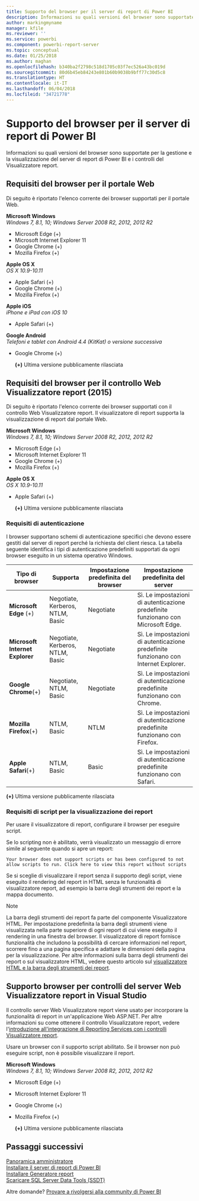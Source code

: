 ```yaml
---
title: Supporto del browser per il server di report di Power BI
description: Informazioni su quali versioni del browser sono supportate per la gestione e la visualizzazione del server di report di Power BI e i controlli del Visualizzatore report.
author: markingmyname
manager: kfile
ms.reviewer: ''
ms.service: powerbi
ms.component: powerbi-report-server
ms.topic: conceptual
ms.date: 01/25/2018
ms.author: maghan
ms.openlocfilehash: b340ba2f2798c518d1705c03f7ec526a43bc019d
ms.sourcegitcommit: 80d6b45eb84243e801b60b9038b9bff77c30d5c8
ms.translationtype: HT
ms.contentlocale: it-IT
ms.lasthandoff: 06/04/2018
ms.locfileid: "34721778"
---
```

# <a name="browser-support-for-power-bi-report-server"></a>Supporto del browser per il server di report di Power BI
Informazioni su quali versioni del browser sono supportate per la gestione e la visualizzazione del server di report di Power BI e i controlli del Visualizzatore report.

## <a name="browser-requirements-for-the-web-portal"></a>Requisiti del browser per il portale Web
Di seguito è riportato l'elenco corrente dei browser supportati per il portale Web.

**Microsoft Windows**  
*Windows 7, 8.1, 10; Windows Server 2008 R2, 2012, 2012 R2*

* Microsoft Edge (+)
* Microsoft Internet Explorer 11
* Google Chrome (+)
* Mozilla Firefox (+)

**Apple OS X**  
*OS X 10.9-10.11*

* Apple Safari (+)
* Google Chrome (+)
* Mozilla Firefox (+)

**Apple iOS**  
*iPhone e iPad con iOS 10*

* Apple Safari (+)

**Google Android**  
*Telefoni e tablet con Android 4.4 (KitKat) o versione successiva*

* Google Chrome (+)
  
  **(+)**  Ultima versione pubblicamente rilasciata

## <a name="browser-requirements-for-the-report-viewer-web-control-2015"></a>Requisiti del browser per il controllo Web Visualizzatore report (2015)
Di seguito è riportato l'elenco corrente dei browser supportati con il controllo Web Visualizzatore report. Il visualizzatore di report supporta la visualizzazione di report dal portale Web.

**Microsoft Windows**  
*Windows 7, 8.1, 10; Windows Server 2008 R2, 2012, 2012 R2*

* Microsoft Edge (+)
* Microsoft Internet Explorer 11
* Google Chrome (+)
* Mozilla Firefox (+)

**Apple OS X**  
*OS X 10.9-10.11*

* Apple Safari (+)
  
  **(+)**  Ultima versione pubblicamente rilasciata

### <a name="authentication-requirements"></a>Requisiti di autenticazione
I browser supportano schemi di autenticazione specifici che devono essere gestiti dal server di report perché la richiesta del client riesca. La tabella seguente identifica i tipi di autenticazione predefiniti supportati da ogni browser eseguito in un sistema operativo Windows.

| **Tipo di browser** | **Supporta** | **Impostazione predefinita del browser** | **Impostazione predefinita del server** |
| --- | --- | --- | --- |
| **Microsoft Edge** (+) |Negotiate, Kerberos, NTLM, Basic |Negotiate |Sì. Le impostazioni di autenticazione predefinite funzionano con Microsoft Edge. |
| **Microsoft Internet Explorer** |Negotiate, Kerberos, NTLM, Basic |Negotiate |Sì. Le impostazioni di autenticazione predefinite funzionano con Internet Explorer. |
| **Google Chrome**(+) |Negotiate, NTLM, Basic |Negotiate |Sì. Le impostazioni di autenticazione predefinite funzionano con Chrome. |
| **Mozilla Firefox**(+) |NTLM, Basic |NTLM |Sì. Le impostazioni di autenticazione predefinite funzionano con Firefox. |
| **Apple Safari**(+) |NTLM, Basic |Basic |Sì. Le impostazioni di autenticazione predefinite funzionano con Safari. |

 **(+)**  Ultima versione pubblicamente rilasciata

### <a name="script-requirements-for-viewing-reports"></a>Requisiti di script per la visualizzazione dei report
Per usare il visualizzatore di report, configurare il browser per eseguire script.

Se lo scripting non è abilitato, verrà visualizzato un messaggio di errore simile al seguente quando si apre un report:

```
Your browser does not support scripts or has been configured to not allow scripts to run. Click here to view this report without scripts
```

 Se si sceglie di visualizzare il report senza il supporto degli script, viene eseguito il rendering del report in HTML senza le funzionalità di visualizzatore report, ad esempio la barra degli strumenti dei report e la mappa documento.

> [!NOTE]
> La barra degli strumenti dei report fa parte del componente Visualizzatore HTML. Per impostazione predefinita la barra degli strumenti viene visualizzata nella parte superiore di ogni report di cui viene eseguito il rendering in una finestra del browser. Il visualizzatore di report fornisce funzionalità che includono la possibilità di cercare informazioni nel report, scorrere fino a una pagina specifica e adattare le dimensioni della pagina per la visualizzazione. Per altre informazioni sulla barra degli strumenti dei report o sul visualizzatore HTML, vedere questo articolo sul [visualizzatore HTML e la barra degli strumenti dei report](https://docs.microsoft.com/sql/reporting-services/html-viewer-and-the-report-toolbar).
> 
> 

## <a name="browser-support-for-report-viewer-web-server-controls-in-visual-studio"></a>Supporto browser per controlli del server Web Visualizzatore report in Visual Studio
Il controllo server Web Visualizzatore report viene usato per incorporare la funzionalità di report in un'applicazione Web ASP.NET. Per altre informazioni su come ottenere il controllo Visualizzatore report, vedere l'[introduzione all'integrazione di Reporting Services con i controlli Visualizzatore report](https://docs.microsoft.com/sql/reporting-services/application-integration/integrating-reporting-services-using-reportviewer-controls-get-started).

Usare un browser con il supporto script abilitato. Se il browser non può eseguire script, non è possibile visualizzare il report.

**Microsoft Windows**  
*Windows 7, 8.1, 10; Windows Server 2008 R2, 2012, 2012 R2*

* Microsoft Edge (+)
* Microsoft Internet Explorer 11
* Google Chrome (+)
* Mozilla Firefox (+)
  
  **(+)**  Ultima versione pubblicamente rilasciata

## <a name="next-steps"></a>Passaggi successivi
[Panoramica amministratore](admin-handbook-overview.md)  
[Installare il server di report di Power BI](install-report-server.md)  
[Installare Generatore report](https://docs.microsoft.com/sql/reporting-services/install-windows/install-report-builder)  
[Scaricare SQL Server Data Tools (SSDT)](http://go.microsoft.com/fwlink/?LinkID=616714)

Altre domande? [Provare a rivolgersi alla community di Power BI](https://community.powerbi.com/)

